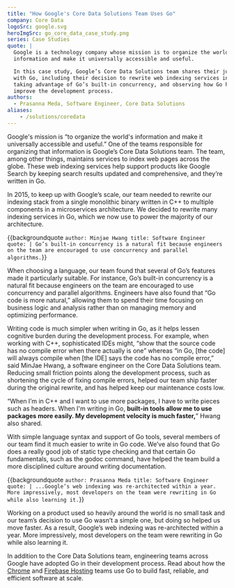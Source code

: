 ```yaml
---
title: "How Google's Core Data Solutions Team Uses Go"
company: Core Data
logoSrc: google.svg
heroImgSrc: go_core_data_case_study.png
series: Case Studies
quote: |
  Google is a technology company whose mission is to organize the world’s
  information and make it universally accessible and useful.

  In this case study, Google’s Core Data Solutions team shares their journey
  with Go, including their decision to rewrite web indexing services in Go,
  taking advantage of Go’s built-in concurrency, and observing how Go helps to
  improve the development process.
authors:
  - Prasanna Meda, Software Engineer, Core Data Solutions
aliases:
    - /solutions/coredata
---
```


Google's mission is “to organize the world's information and make it universally
accessible and useful.”  One of the teams responsible for organizing that
information is Google’s Core Data Solutions team. The team, among other things,
maintains services to index web pages across the globe. These web indexing
services help support products like Google Search by keeping search results
updated and comprehensive, and they’re written in Go.

In 2015, to keep up with Google’s scale, our team needed to rewrite our indexing
stack from a single monolithic binary written in C++ to multiple components in a
microservices architecture. We decided to rewrite many indexing services in Go,
which we now use to power the majority of our architecture.

{{backgroundquote `
  author: Minjae Hwang
  title: Software Engineer
  quote: |
    Go’s built-in concurrency is a natural fit because engineers on the team are
    encouraged to use concurrency and parallel algorithms.
`}}

When choosing a language, our team found that several of Go’s features made it
particularly suitable. For instance, Go’s built-in concurrency is a natural fit
because engineers on the team are encouraged to use concurrency and parallel
algorithms. Engineers have also found that “Go code is more natural,” allowing
them to spend their time focusing on business logic and analysis rather than on
managing memory and optimizing performance.

Writing code is much simpler when writing in Go, as it helps lessen cognitive
burden during the development process. For example, when working with C++,
sophisticated IDEs might, “show that the source code has no compile error when
there actually is one” whereas “in Go, [the code] will always compile when [the
IDE] says the code has no compile error,” said MinJae Hwang, a software engineer
on the Core Data Solutions team. Reducing small friction points along the
development process, such as shortening the cycle of fixing compile errors,
helped our team ship faster during the original rewrite, and has helped keep our
maintenance costs low.

“When I’m in C++ and I want to use more packages, I have to write pieces such as
headers. When I'm writing in Go, **built-in tools allow me to use packages more
easily. My development velocity is much faster,**” Hwang also shared.

With simple language syntax and support of Go tools, several members of our team
find it much easier to write in Go code. We’ve also found that Go does a really
good job of static type checking and that certain Go fundamentals, such as the
godoc command, have helped the team build a more disciplined culture around
writing documentation.

{{backgroundquote `
  author: Prasanna Meda
  title: Software Engineer
  quote: |
    ...Google’s web indexing was re-architected within a year. More impressively,
    most developers on the team were rewriting in Go while also learning it.
`}}

Working on a product used so heavily around the world is no small task and our
team’s decision to use Go wasn’t a simple one, but doing so helped us move
faster. As a result, Google’s web indexing was re-architected within a year.
More impressively, most developers on the team were rewriting in Go while also
learning it.

In addition to the Core Data Solutions team, engineering teams across Google
have adopted Go in their development process. Read about how the
[Chrome](/solutions/google/chrome/) and [Firebase
Hosting](/solutions/google/firebase/) teams use Go to build fast, reliable, and
efficient software at scale.
